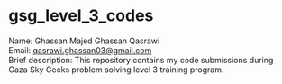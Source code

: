 # gsg_level_3_codes
Name: Ghassan Majed Ghassan Qasrawi  
Email: qasrawi.ghassan03@gmail.com  
Brief description: This repository contains my code submissions during Gaza Sky Geeks problem solving level 3 training program.
